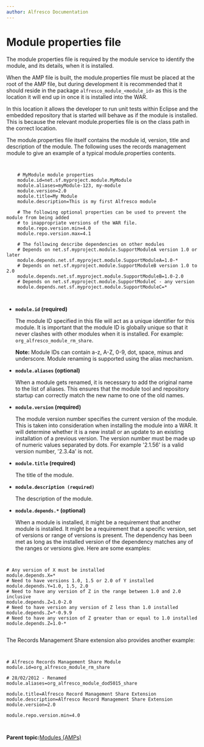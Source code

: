 ```yaml
---
author: Alfresco Documentation
---
```


# Module properties file

The module properties file is required by the module service to identify the module, and its details, when it is installed.

When the AMP file is built, the module.properties file must be placed at the root of the AMP file, but during development it is recommended that it should reside in the package `alfresco_module_<module_id>` as this is the location it will end up in once it is installed into the WAR.

In this location it allows the developer to run unit tests within Eclipse and the embedded repository that is started will behave as if the module is installed. This is because the relevant module.properties file is on the class path in the correct location.

The module.properties file itself contains the module id, version, title and description of the module. The following uses the records management module to give an example of a typical module.properties contents.

```

    
    # MyModule module properties
    module.id=net.sf.myproject.module.MyModule
    module.aliases=myModule-123, my-module
    module.version=2.0
    module.title=My Module
    module.description=This is my first Alfresco module
    
    # The following optional properties can be used to prevent the module from being added
    # to inappropriate versions of the WAR file.
    module.repo.version.min=4.0
    module.repo.version.max=4.1
    
    # The following describe dependencies on other modules
    # Depends on net.sf.myproject.module.SupportModuleA version 1.0 or later
    module.depends.net.sf.myproject.module.SupportModuleA=1.0-*
    # Depends on net.sf.myproject.module.SupportModuleB version 1.0 to 2.0
    module.depends.net.sf.myproject.module.SupportModuleB=1.0-2.0
    # Depends on net.sf.myproject.module.SupportModuleC - any version
    module.depends.net.sf.myproject.module.SupportModuleC=*
  
  
```

-   **`module.id` \(required\)**

    The module ID specified in this file will act as a unique identifier for this module. It is important that the module ID is globally unique so that it never clashes with other modules when it is installed. For example: `org_alfresco_module_rm_share`.

    **Note:** Module IDs can contain a-z, A-Z, 0-9, dot, space, minus and underscore. Module renaming is supported using the alias mechanism.

-   **`module.aliases` \(optional\)**

    When a module gets renamed, it is necessary to add the original name to the list of aliases. This ensures that the module tool and repository startup can correctly match the new name to one of the old names.

-   **`module.version` \(required\)**

    The module version number specifies the current version of the module. This is taken into consideration when installing the module into a WAR. It will determine whether it is a new install or an update to an existing installation of a previous version. The version number must be made up of numeric values separated by dots. For example '2.1.56' is a valid version number, '2.3.4a' is not.

-   **`module.title` \(required\)**

    The title of the module.

-   **`module.description (required)`**

    The description of the module.

-   **`module.depends.*` \(optional\)**

    When a module is installed, it might be a requirement that another module is installed. It might be a requirement that a specific version, set of versions or range of versions is present. The dependency has been met as long as the installed version of the dependency matches any of the ranges or versions give. Here are some examples:


```
 
  
# Any version of X must be installed
module.depends.X=*
# Need to have versions 1.0, 1.5 or 2.0 of Y installed
module.depends.Y=1.0, 1.5, 2.0
# Need to have any version of Z in the range between 1.0 and 2.0 inclusive
module.depends.Z=1.0-2.0
# Need to have version any version of Z less than 1.0 installed
module.depends.Z=*-0.9.9
# Need to have any version of Z greater than or equal to 1.0 installed
module.depends.Z=1.0-* 
   

```

The Records Management Share extension also provides another example:

```

        
# Alfresco Records Management Share Module                                                                                                                     
module.id=org_alfresco_module_rm_share

# 28/02/2012 - Renamed                                                                                                                                         
module.aliases=org_alfresco_module_dod5015_share

module.title=Alfresco Record Management Share Extension
module.description=Alfresco Record Management Share Extension
module.version=2.0

module.repo.version.min=4.0

      
```

**Parent topic:**[Modules \(AMPs\)](../concepts/dev-extensions-modules-intro.md)

